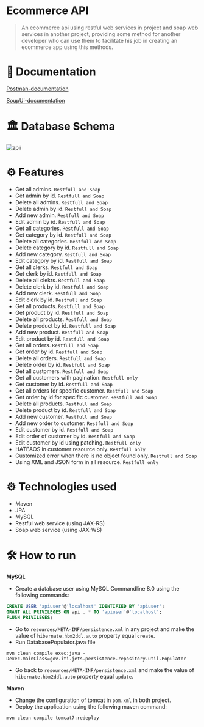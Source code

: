 # Ecommerce API

>An ecommerce api using restful web services in project and soap web services in another project, providing some method for another developer who can use them to facilitate his job in creating an ecommerce app using this methods.

# 📗 Documentation

[Postman-documentation](https://documenter.getpostman.com/view/14515926/UyxdL95S)

[SoupUi-documentation](Ecommerce-SOAP\src\main\resources\Ecommerce-soapui-project.xml)


# 🏛 Database Schema
![apii](https://user-images.githubusercontent.com/43884139/167253726-282cedbe-6ec3-4506-8771-34393a471eea.jpg)



# ⚙ Features
* Get all admins. `Restfull and Soap`
* Get admin by id. `Restfull and Soap`
* Delete all admins. `Restfull and Soap`
* Delete admin by id. `Restfull and Soap`
* Add new admin. `Restfull and Soap`
* Edit admin by id. `Restfull and Soap`
* Get all categories. `Restfull and Soap`
* Get category by id. `Restfull and Soap`
* Delete all categories. `Restfull and Soap`
* Delete category by id. `Restfull and Soap`
* Add new category. `Restfull and Soap`
* Edit category by id. `Restfull and Soap`
* Get all clerks. `Restfull and Soap`
* Get clerk by id. `Restfull and Soap`
* Delete all clekrs. `Restfull and Soap`
* Delete clerk by id. `Restfull and Soap`
* Add new clerk. `Restfull and Soap`
* Edit clerk by id. `Restfull and Soap`
* Get all products. `Restfull and Soap`
* Get product by id. `Restfull and Soap`
* Delete all products. `Restfull and Soap`
* Delete product by id. `Restfull and Soap`
* Add new product. `Restfull and Soap`
* Edit product by id. `Restfull and Soap`
* Get all orders. `Restfull and Soap`
* Get order by id. `Restfull and Soap`
* Delete all orders. `Restfull and Soap`
* Delete order by id. `Restfull and Soap`
* Get all customers. `Restfull and Soap`
* Get all customers with pagination. `Restfull only`
* Get customer by id. `Restfull and Soap`
* Get all orders for specific customer. `Restfull and Soap`
* Get order by id for specific customer. `Restfull and Soap`
* Delete all products. `Restfull and Soap`
* Delete product by id. `Restfull and Soap`
* Add new customer. `Restfull and Soap`
* Add new order to customer. `Restfull and Soap`
* Edit customer by id. `Restfull and Soap`
* Edit order of customer by id. `Restfull and Soap`
* Edit customer by id using patching. `Restfull only`
* HATEAOS in customer resource only. `Restfull only`
* Customized error when there is no object found only. `Restfull and Soap`
* Using XML and JSON form in all resource. `Restfull only`


# ⚙ Technologies used
* Maven
* JPA
* MySQL
* Restful web service (using JAX-RS)
* Soap web service (using JAX-WS)
 

# 🛠 How to run


**MySQL**
* Create a database user using MySQL Commandline 8.0 using the following commands:
```sql
CREATE USER 'apiuser'@'localhost' IDENTIFIED BY 'apiuser';
GRANT ALL PRIVILEGES ON api . * TO 'apiuser'@'localhost';
FLUSH PRIVILEGES;
```
* Go to `resources/META-INF/persistence.xml` in any project and make the value of `hibernate.hbm2ddl.auto` property equal `create`. 
* Run DatabasePopulator.java file
```
mvn clean compile exec:java -Dexec.mainClass=gov.iti.jets.persistence.repository.util.Populator
```
* Go back to `resources/META-INF/persistence.xml` and make the value of `hibernate.hbm2ddl.auto` property equal `update`.

**Maven**

* Change the configuration of tomcat in `pom.xml` in both project.
* Deploy the application using the following maven command:
```
mvn clean compile tomcat7:redeploy
```